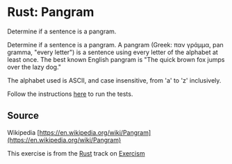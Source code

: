 # Rust: Pangram

Determine if a sentence is a pangram.

Determine if a sentence is a pangram. A pangram (Greek: παν γράμμα, pan gramma,
"every letter") is a sentence using every letter of the alphabet at least once.
The best known English pangram is "The quick brown fox jumps over the lazy dog."

The alphabet used is ASCII, and case insensitive, from 'a' to 'z'
inclusively.

Follow the instructions [here][rust-testing] to run the tests.

[rust-testing]: https://github.com/exercism/xrust/blob/master/docs/TESTS.md

## Source

Wikipedia [https://en.wikipedia.org/wiki/Pangram](https://en.wikipedia.org/wiki/Pangram)

This exercise is from the [Rust][rust] track on [Exercism][exercism]

[exercism]: http://exercism.io
[rust]: http://exercism.io/languages/rust




